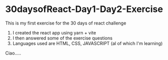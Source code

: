 # 30daysofReact-Day1-Day2-Exercise

This is my first exercise for the 30 days of react challenge

1. I created the react app using yarn + vite
2. I then answered some of the exercise questions
3. Languages used are HTML, CSS, JAVASCRIPT (al of which I'm learning)


Ciao.....
